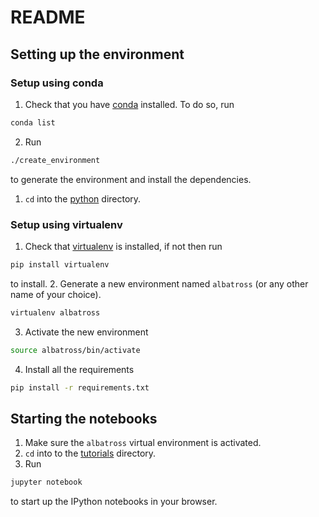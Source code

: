 # README

## Setting up the environment

### Setup using conda

1. Check that you have [conda](https://docs.conda.io/en/latest/) installed. 
To do so, run 
```sh
conda list
```
2. Run 
```sh
./create_environment
```
to generate the environment and install the dependencies. 

1. `cd` into the [python](../python) directory.

### Setup using virtualenv

1. Check that [virtualenv](https://github.com/pyenv/pyenv) is installed, if not then run 
```sh
pip install virtualenv
```
to install.
2. Generate a new environment named `albatross` (or any other name of your choice).
```sh
virtualenv albatross
```
3. Activate the new environment
```sh
source albatross/bin/activate
```
4. Install all the requirements
```sh
pip install -r requirements.txt
```

## Starting the notebooks

1. Make sure the `albatross` virtual environment is activated.
2. `cd` into to the [tutorials](../tutorials) directory. 
3. Run 
```sh
jupyter notebook
```
to start up the IPython notebooks in your browser. 

